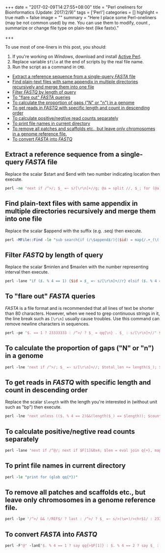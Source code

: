 +++
date = "2017-02-09T14:27:55+08:00"
title = "Perl oneliners for Bioinformatics (Update: 2017/2/9)"
tags = ['Perl']
categories = []
highlight = true
math = false
image = ""
summary = "Here I place some Perl-oneliners (may be not common used) by me. You can use them to modify, count , summarize or change file type on plain-text (like fastx)."

+++

To use most of one-liners in this post, you should:

1. If you're working on *Windows*, download and install [Active Perl](https://www.activestate.com/activeperl/downloads).
2. Replace variable `$file` at the end of scripts by the real file name.
3. Run the script as a command in `CMD`.

- [Extract a reference sequence from a single-query *FASTA* file](#extract-a-reference-sequence-from-a-single-query-fasta-file)
- [Find plain-text files with same appendix in multiple directories recursively and merge them into one file](#find-plain-text-files-with-same-appendix-in-multiple-directories-recursively-and-merge-them-into-one-file)
- [Filter *FASTQ* by length of query](#filter-fastq-by-length-of-query)
- [To "flare out" *FASTA* queries](#to-flare-out-fasta-queries)
- [To calculate the proportion of gaps ("N" or "n") in a genome](#to-calculate-the-proportion-of-gaps-n-or-n-in-a-genome)
- [To get reads in *FASTQ* with specific length and count in descending order](#to-get-reads-in-fastq-with-specific-length-and-count-in-descending-order)
- [To calculate positive/negtive read counts separately](#to-calculate-positivenegtive-read-counts-separately)
- [To print file names in current directory](#to-print-file-names-in-current-directory)
- [To remove all patches and scaffolds etc., but leave only chromosomes in a genome reference file.](#to-remove-all-patches-and-scaffolds-etc-but-leave-only-chromosomes-in-a-genome-reference-file)
- [To convert *FASTA* into *FASTQ*](#to-convert-fasta-into-fastq)

## Extract a reference sequence from a single-query *FASTA* file

Replace the scalar $start and $end with two number indicating location then execute.

```perl
perl -ne 'next if /^>/; $_ =~ s/[\r\n]+//g; @a = split //, $_; for (@a) {$i ++; if(($i >= $start) && ($i <= $end)) {print}}' $file
```

## Find plain-text files with same appendix in multiple directories recursively and merge them into one file

Replace the scalar $append with the suffix (e.g. .seq) then execute.

```perl
perl -MFile::Find -le "sub search{if (/\$append$/){($id) = map{/.+_(\(.+).seq$/} $_; open(SEQ, qq{<}, $File::Find::name) or die qq{Processing:$File::Find::name\n$!\n}; while(<SEQ>) {print MERGE qq{>$id}; print MERGE $_} }} open MERGE, qq{>}, qq{sanger.fa}; find({ wanted => \&search, no_chdir => 1 }, qq{.})" $file
```

## Filter *FASTQ* by length of query

Replace the scalar $minlen and $maxlen with the number representing interval then execute.

```perl
perl -lane "if ($. % 4 == 1) {$id = $_ =~ s/[\r\n]+//r} elsif ($. % 4 == 2) {$seq = $_ =~ s/[\r\n]+//r} elsif ($. % 4 == 3) {$name = $_ =~ s/[\r\n]+//r} else {$qual = $_ =~ s/[\r\n]+//r; print qq{$id\n$seq\n$name\n$qual} if ((length($seq) >= $minlen) && (length($seq) <= $maxlen))}" $file
```

## To "flare out" *FASTA* queries

*FASTA* is a file format and is recommended that all lines of text be shorter than 80 characters.
However, when we need to grep continuous strings in it, the line break such as `[\r\n]` usually cause troubles.
Use this command can remove newline characters in sequences.

```perl
perl -pe '$. == 1 ? 23333333 : /^>/ ? $_ = qq{\n} . $_ : s/[\r\n]+//' $file
```

## To calculate the proportion of gaps ("N" or "n") in a genome

```perl
perl -lne 'next if /^>/; $_ =~ s/[\r\n]+//; $total_len += length($_); $n_count += map{/[nN]/g} $_ }{ END{print qq{Total length: $total_len}; print qq{N count: $n_count}; $n_ratio = $n_count / $total_len; print qq{N ratio: $n_ratio}}' $file
```

## To get reads in *FASTQ* with specific length and count in descending order

Replace the scalar `$length` with the length you're interested in (without unit such as "bp") then execute.

```perl
perl -lne 'next unless (($. % 4 == 2)&&(length($_) == $length)); $count{$_}++; }{ for (sort {$count{$b} <=> $count{$a}} keys %count) {print qq{$_\t$count{$_}}}' $file
```

## To calculate positive/negtive read counts separately

```perl
perl -lane 'next if /^@/; next if $F[1]&0x4; $len = eval join q{+}, map {/(\d+)[MID]/g} $F[5]; $pos{$len} ++ if $F[1] == 0; $neg{$len} ++ if $F[1] == 16 }{ print qq{$_\t$pos{$_}} for (keys %pos); print qq{$_\t-$neg{$_}} for (keys %neg)' $file
```

## To print file names in current directory

```perl
perl -le "print for (glob qq{*})"
```

## To remove all patches and scaffolds etc., but leave only chromosomes in a genome reference file.

```perl
perl -lpe '/^>/ && !/REF$/ ? last : /^>/ ? $_ =~ s/>(\w+)/>chr$1/ : 23333333' $file
```

## To convert *FASTA* into *FASTQ*

```perl
perl -F'@' -lanE'$. % 4 == 1 ? say qq{>$F[1]} : $. % 4 == 2 ? say $_ : $. % 4 == 3 ? qq{Yu Sun is handsome} : 233333333' $file
```